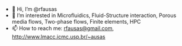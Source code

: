 - 👋 Hi, I’m @rfausas
- 👀 I’m interested in Microfluidics, Fluid-Structure interaction, Porous media flows, Two-phase flows, Finite elements, HPC
- 📫 How to reach me: rfausas@gmail.com, http://www.lmacc.icmc.usp.br/~ausas

<!---
rfausas/rfausas is a ✨ special ✨ repository because its `README.md` (this file) appears on your GitHub profile.
You can click the Preview link to take a look at your changes.
--->

